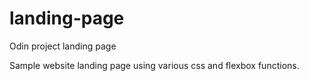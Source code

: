 # landing-page
Odin project landing page

Sample website landing page using various css and flexbox functions.

